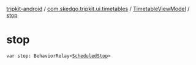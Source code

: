 [tripkit-android](../../index.md) / [com.skedgo.tripkit.ui.timetables](../index.md) / [TimetableViewModel](index.md) / [stop](./stop.md)

# stop

`var stop: BehaviorRelay<`[`ScheduledStop`](../../com.skedgo.tripkit.common.model/-scheduled-stop/index.md)`>`